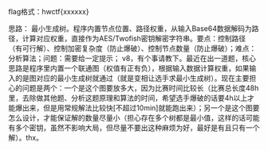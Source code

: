 flag格式：hwctf{xxxxxx}

思路：
最小生成树。程序内置节点位置、路径权重，从输入Base64数据解码为路径，计算对应权重，直接作为AES/Twofish密钥解密字符串。要点：控制路径（有可行解）、控制加密复杂度（防止爆破）、控制节点数量（防止爆破）；难点：分析算法；问题：需要给一定提示；
v8，有个事请教下。最近在出一道题，核心思路是程序里内置一个联通图（权值有正有负），根据输入数据计算权重，如果输入的是图对应的最小生成树就通过（就是变相让选手求最小生成树）。现在主要担心的问题是两个：一个是这个图要放多大，因为比赛时间比较长（比赛总长度48h里，去除做其他题、分析这题原理和算法的时间，希望选手爆破的话要4h以上才能爆出来，但是用常规解法比较快[不超过10min]就能跑出来）；另一个是这个图要怎么设计，才能保证解的数量尽量小（担心存在多个树都是最小值，这样的话可能有多个密钥，虽然不影响大局，但尽量不要出这种麻烦为好，最好是有且只有一个解）。thx。
